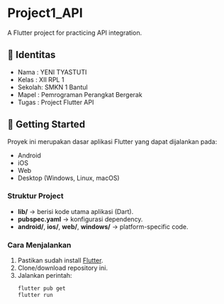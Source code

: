 # Project1_API

A Flutter project for practicing API integration.

## 👤 Identitas
- Nama   : YENI TYASTUTI
- Kelas  : XII RPL 1
- Sekolah: SMKN 1 Bantul
- Mapel  : Pemrograman Perangkat Bergerak
- Tugas  : Project Flutter API

## 🚀 Getting Started
Proyek ini merupakan dasar aplikasi Flutter yang dapat dijalankan pada:
- Android
- iOS
- Web
- Desktop (Windows, Linux, macOS)

### Struktur Project
- **lib/** → berisi kode utama aplikasi (Dart).
- **pubspec.yaml** → konfigurasi dependency.
- **android/**, **ios/**, **web/**, **windows/** → platform-specific code.

### Cara Menjalankan
1. Pastikan sudah install [Flutter](https://docs.flutter.dev/get-started/install).
2. Clone/download repository ini.
3. Jalankan perintah:
   ```bash
   flutter pub get
   flutter run
